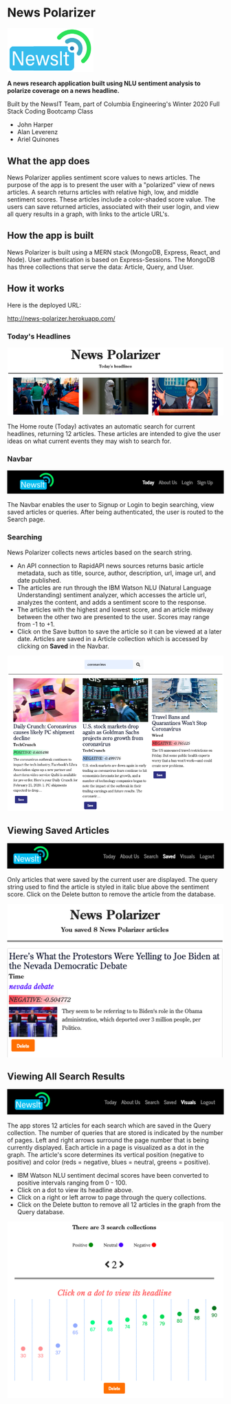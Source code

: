 # News Polarizer

<img src='client/src/assets/images/newsit.png' width='200px'>

**A news research application built using NLU sentiment analysis to polarize coverage on a news headline.**

Built by the NewsIT Team, part of Columbia Engineering's Winter 2020 Full Stack Coding Bootcamp Class

* John Harper
* Alan Leverenz
* Ariel Quinones

## What the app does

News Polarizer applies sentiment score values to news articles. The purpose of the app is to present the user with a "polarized" view of news articles. A search returns articles with relative high, low, and middle sentiment scores. These articles include a color-shaded score value. The users can save returned articles, associated with their user login, and view all query results in a graph, with links to the article URL's.

## How the app is built

News Polarizer is built using a MERN stack (MongoDB, Express, React, and Node). User authentication is based on Express-Sessions. The MongoDB has three collections that serve the data: Article, Query, and User.

## How it works

Here is the deployed URL:

<http://news-polarizer.herokuapp.com/>

### Today's Headlines

![](client/src/assets/images/today_headlines.png)

The Home route (Today) activates an automatic search for current headlines, returning 12 articles. These articles are intended to give the user ideas on what current events they may wish to search for.

### Navbar

![](client/src/assets/images/navbar.png)

The Navbar enables the user to Signup or Login to begin searching, view saved articles or queries. After being authenticated, the user is routed to the Search page.

### Searching

News Polarizer collects news articles based on the search string.

* An API connection to RapidAPI news sources returns basic article metadata, such as title, source, author, description, url, image url, and date published.
* The articles are run through the IBM Watson NLU (Natural Language Understanding) sentiment analyzer, which accesses the article url, analyzes the content, and adds a sentiment score to the response.
* The articles with the highest and lowest score, and an article midway between the other two are presented to the user. Scores may range from -1 to +1.
* Click on the Save button to save the article so it can be viewed at a later date. Articles are saved in a Article collection which is accessed by clicking on **Saved** in the Navbar.
  
![](client/src/assets/images/search_page.png)

## Viewing Saved Articles

![](client/src/assets/images/Navbar_Saved.png)

Only articles that were saved by the current user are displayed. The query string used to find the article is styled in italic blue above the sentiment score. Click on the Delete button to remove the article from the database.

![](client/src/assets/images/saved_page.png)

## Viewing All Search Results

![](client/src/assets/images/Navbar_Visuals.png)

The app stores 12 articles for each search which are saved in the Query collection. The number of queries that are stored is indicated by the number of pages. Left and right arrows surround the page number that is being currently displayed. Each article in a page is visualized as a dot in the graph. The article's score determines its vertical position (negative to positive) and color (reds = negative, blues = neutral, greens = positive).

* IBM Watson NLU sentiment decimal scores have been converted to positive intervals ranging from 0 - 100.
* Click on a dot to view its headline above.
* Click on a right or left arrow to page through the query collections.
* Click on the Delete button to remove all 12 articles in the graph from the Query database.

![](client/src/assets/images/visuals_page.png)
